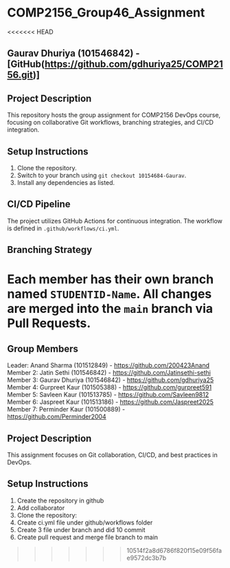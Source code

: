 # COMP2156_Group46_Assignment
<<<<<<< HEAD
## Gaurav Dhuriya (101546842) -[GitHub(https://github.com/gdhuriya25/COMP2156.git)]

## Project Description

This repository hosts the group assignment for COMP2156 DevOps course, focusing on 
collaborative Git workflows, branching strategies, and CI/CD integration.
## Setup Instructions
1. Clone the repository.
2. Switch to your branch using `git checkout 10154684-Gaurav`.
3. Install any dependencies as listed.
## CI/CD Pipeline
The project utilizes GitHub Actions for continuous integration. The workflow is defined 
in `.github/workflows/ci.yml`.
## Branching Strategy
Each member has their own branch named `STUDENTID-Name`. All changes are 
merged into the `main` branch via Pull Requests. 
=======

## Group Members
Leader: Anand Sharma (101512849) - https://github.com/200423Anand
Member 2: Jatin Sethi (101546842) - https://github.com/Jatinsethi-sethi
Member 3: Gaurav Dhuriya (101546842) -  https://github.com/gdhuriya25
Member 4: Gurpreet Kaur (101505388) -  https://github.com/gurpreet591
Member 5: Savleen Kaur (101513785) - https://github.com/Savleen9812
Member 6: Jaspreet Kaur (101513186) - https://github.com/Jaspreet2025
Member 7: Perminder Kaur (101500889) - https://github.com/Perminder2004

## Project Description
This assignment focuses on Git collaboration, CI/CD, and best practices in DevOps.

## Setup Instructions
1. Create the repository in github
2. Add collaborator
3. Clone the repository:  
4. Create ci.yml file under github/workflows folder
5. Create 3 file under branch and did 10 commit
6. Create pull request and merge file branch to main

>>>>>>> 10514f2a8d6786f820f15e09f56fae9572dc3b7b
